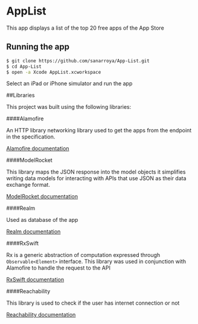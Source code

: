 # AppList
This app displays a list of the top 20 free apps of the App Store

## Running the app

```sh
$ git clone https://github.com/sanarroya/App-List.git
$ cd App-List
$ open -a Xcode AppList.xcworkspace
```
Select an iPad or iPhone simulator and run the app

##Libraries

This project was built using the following libraries:

####Alamofire

An HTTP library networking library used to get the apps from the endpoint in the specification.

[Alamofire documentation](https://github.com/Alamofire/Alamofire)

####ModelRocket

This library maps the JSON response into the model objects it simplifies writing data models for interacting with APIs that use JSON as their data exchange format.

[ModelRocket documentation](https://github.com/ovenbits/ModelRocket)

####Realm

Used as database of the app

[Realm documentation](https://realm.io/)

####RxSwift

Rx is a generic abstraction of computation expressed through ```Observable<Element>``` interface. This library was used in conjunction with Alamofire to handle the request to the API

[RxSwift documentation](https://github.com/ReactiveX/RxSwift/blob/master/Documentation/GettingStarted.md)

####Reachability

This library is used to check if the user has internet connection or not

[Reachability documentation](https://github.com/ashleymills/Reachability.swift)
